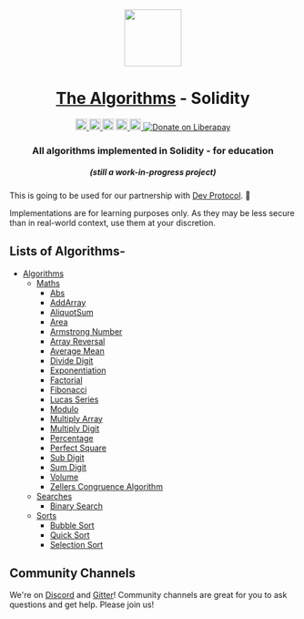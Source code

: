 <div align="center">
<!-- Title: -->
  <a href="https://github.com/TheAlgorithms/">
    <img src="https://raw.githubusercontent.com/TheAlgorithms/website/1cd824df116b27029f17c2d1b42d81731f28a920/public/logo.svg" height="100">
  </a>
  <h1><a href="https://github.com/TheAlgorithms/">The Algorithms</a> - Solidity</h1>
<!-- Labels: -->
  <!-- First row: -->
  <a href="https://gitpod.io/#https://github.com/TheAlgorithms/Solidity">
    <img src="https://img.shields.io/badge/Gitpod-Ready--to--Code-blue?logo=gitpod&style=flat-square" height="20" alt="Gitpod Ready-to-Code">
  </a>
  <a href="https://github.com/TheAlgorithms/Solidity/blob/master/CONTRIBUTING.md">
    <img src="https://img.shields.io/static/v1.svg?label=Contributions&message=Welcome&color=0059b3&style=flat-square" height="20" alt="Contributions Welcome">
  </a>
  <img src="https://img.shields.io/github/repo-size/TheAlgorithms/Solidity.svg?label=Repo%20size&style=flat-square" height="20">
  <a href="https://discord.gg/c7MnfGFGa6">
    <img src="https://img.shields.io/discord/808045925556682782.svg?logo=discord&colorB=7289DA&style=flat-square" height="20" alt="Discord chat">
  </a>
  <a href="https://gitter.im/TheAlgorithms">
    <img src="https://img.shields.io/badge/Chat-Gitter-ff69b4.svg?label=Chat&logo=gitter&style=flat-square" height="20" alt="Gitter chat">
  </a>
  <a href="https://liberapay.com/TheAlgorithms/donate">
    <img src="https://liberapay.com/assets/widgets/donate.svg" alt="Donate on Liberapay">
  </a>
<!-- Short description: -->
  <h3>All algorithms implemented in Solidity - for education</h3>
  <h5>(still a work-in-progress project)</h5>

</div>

This is going to be used for our partnership with [Dev Protocol](https://devprotocol.xyz). 🚀

Implementations are for learning purposes only. As they may be less secure than in real-world context, use them at your discretion.

## Lists of Algorithms-

* [Algorithms](./src)
  * [Maths](./src/Maths)
    * [Abs](./src/Maths/Abs.sol)
    * [AddArray](./src/Maths/AddArray.sol)
    * [AliquotSum](./src/Maths/AliquotSum.sol)
    * [Area](./src/Maths/Area.sol)
    * [Armstrong Number](./src/Maths/armstrongNumber.sol)
    * [Array Reversal](./src/Maths/ReverseArray.sol)
    * [Average Mean](./src/Maths/AverageMean.sol)
    * [Divide Digit](./src/Maths/divideDigit.sol)
    * [Exponentiation](./src/Maths/exponentiation.sol)
    * [Factorial](./src/Maths/factorial.sol)
    * [Fibonacci](./src/Maths/fibonacci.sol)
    * [Lucas Series](./src/Maths/lucasSeries.sol)
    * [Modulo](./src/Maths/modulo.sol)
    * [Multiply Array](./src/Maths/MulArray.sol)
    * [Multiply Digit](./src/Maths/multiplyDigit.sol)
    * [Percentage](./src/Maths/Percentage.sol)
    * [Perfect Square](./src/Maths/perfectSquare.sol)
    * [Sub Digit](./src/Maths/subDigit.sol)
    * [Sum Digit](./src/Maths/subDigit.sol)
    * [Volume](./src/Maths/volume.sol)
    * [Zellers Congruence Algorithm](./src/Maths/zellersCongruenceAlgorithm.sol)
  * [Searches](./src/Searchs)
    * [Binary Search](./src/Searches/BinarySearch.sol)
  * [Sorts](./src/Sorts)
    * [Bubble Sort](./src/Sorts/BubbleSort.sol)
    * [Quick Sort](./src/Sorts/QuickSort.sol)
    * [Selection Sort](./src/Sorts/SelectionSort.sol)


 ## Community Channels

We're on [Discord](https://discord.gg/c7MnfGFGa6) and [Gitter](https://gitter.im/TheAlgorithms)! Community channels are great for you to ask questions and get help. Please join us!
